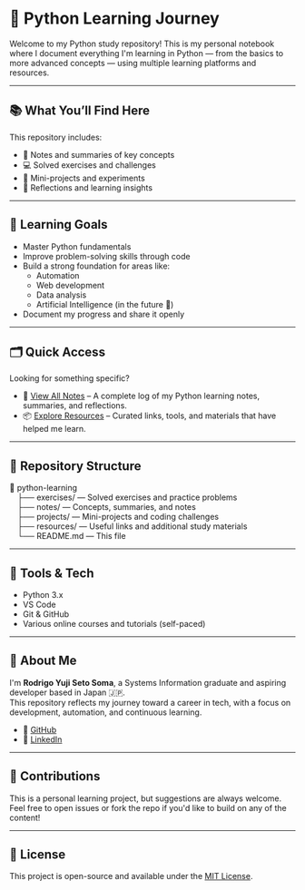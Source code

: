 
# 🐍 Python Learning Journey

Welcome to my Python study repository! 
This is my personal notebook where I document everything I'm learning in Python — from the basics to more advanced concepts — using multiple learning platforms and resources.

---

## 📚 What You’ll Find Here

This repository includes:

- 📘 Notes and summaries of key concepts  
- 💻 Solved exercises and challenges  
- 🧪 Mini-projects and experiments  
- 🧠 Reflections and learning insights

---

## 🧠 Learning Goals

- Master Python fundamentals
- Improve problem-solving skills through code
- Build a strong foundation for areas like:
  - Automation
  - Web development
  - Data analysis
  - Artificial Intelligence (in the future 🚀)
- Document my progress and share it openly

---

## 🗂️ Quick Access

Looking for something specific?

- 📝 [View All Notes](./notes/NOTES.md) – A complete log of my Python learning notes, summaries, and reflections.  
- 📦 [Explore Resources](./resources/RESOURCES.md) – Curated links, tools, and materials that have helped me learn.

---

## 📁 Repository Structure

📂 python-learning  
 ├── exercises/ — Solved exercises and practice problems  
 ├── notes/ — Concepts, summaries, and notes  
 ├── projects/ — Mini-projects and coding challenges  
 ├── resources/ — Useful links and additional study materials  
 └── README.md — This file

---

## 🚀 Tools & Tech

- Python 3.x
- VS Code
- Git & GitHub
- Various online courses and tutorials (self-paced)

---

## 👤 About Me

I'm **Rodrigo Yuji Seto Soma**, a Systems Information graduate and aspiring developer based in Japan 🇯🇵.  
This repository reflects my journey toward a career in tech, with a focus on development, automation, and continuous learning.

- 🔗 [GitHub](https://github.com/YujiSeto)  
- 💼 [LinkedIn](https://www.linkedin.com/in/yujiseto/)  

---

## 🤝 Contributions

This is a personal learning project, but suggestions are always welcome.  
Feel free to open issues or fork the repo if you'd like to build on any of the content!

---

## 📝 License

This project is open-source and available under the [MIT License](LICENSE).
